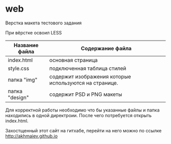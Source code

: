 # web
Верстка  макета тестового задания

При вёрстке освоил LESS

Название файла  | Содержание файла
----------------|----------------------
index.html      | oсновная страница
style.css       | подключенная таблица стилей
папка "img"     |содержит изображения которые используются на странице.
папка "design"  | содержит  PSD и PNG макеты

Для корректной работы необходимо что бы указанные файлы и папка находились в одной директроии. После чего потребуется открыть index.html.

Захостщенный этот сайт на гитхабе, перейти на него можно по ссылке http://akhmaiev.github.io